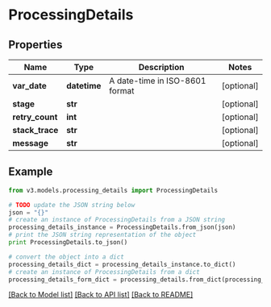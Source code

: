 # ProcessingDetails


## Properties
Name | Type | Description | Notes
------------ | ------------- | ------------- | -------------
**var_date** | **datetime** | A date-time in ISO-8601 format | [optional] 
**stage** | **str** |  | [optional] 
**retry_count** | **int** |  | [optional] 
**stack_trace** | **str** |  | [optional] 
**message** | **str** |  | [optional] 

## Example

```python
from v3.models.processing_details import ProcessingDetails

# TODO update the JSON string below
json = "{}"
# create an instance of ProcessingDetails from a JSON string
processing_details_instance = ProcessingDetails.from_json(json)
# print the JSON string representation of the object
print ProcessingDetails.to_json()

# convert the object into a dict
processing_details_dict = processing_details_instance.to_dict()
# create an instance of ProcessingDetails from a dict
processing_details_form_dict = processing_details.from_dict(processing_details_dict)
```
[[Back to Model list]](../README.md#documentation-for-models) [[Back to API list]](../README.md#documentation-for-api-endpoints) [[Back to README]](../README.md)


